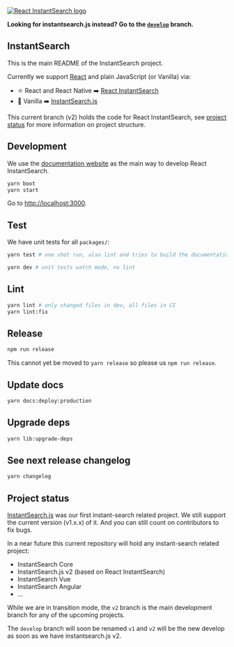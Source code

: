 [![React InstantSearch logo][readme-logo]][react-doc]

**Looking for instantsearch.js instead? Go to the [`develop`][instantsearch.js-v1-github-url] branch.**

## InstantSearch

This is the main README of the InstantSearch project.

Currently we support [React](https://facebook.github.io/react/)
and plain JavaScript (or Vanilla) via:
- ⚛ React and React Native ➡️ [React InstantSearch][react-doc]
- 🍦 Vanilla ➡️ [InstantSearch.js][vanilla-doc]

This current branch (v2) holds the code for React InstantSearch,
see [project status](#project-status) for more information on project structure.

## Development

We use the [documentation website][react-doc] as the main way to develop
React InstantSearch.

```sh
yarn boot
yarn start
```

Go to <http://localhost:3000>.

## Test

We have unit tests for all `packages/`:

```sh
yarn test # one shot run, also lint and tries to build the documentation
```

```sh
yarn dev # unit tests watch mode, no lint
```

## Lint

```sh
yarn lint # only changed files in dev, all files in CI
yarn lint:fix
```

## Release

```sh
npm run release
```

This cannot yet be moved to `yarn release` so please us `npm run release`.

## Update docs

```sh
yarn docs:deploy:production
```

## Upgrade deps

```sh
yarn lib:upgrade-deps
```

## See next release changelog

```sh
yarn changelog
```

## Project status

[InstantSearch.js][instantsearch.js-v1-github-url] was our first instant-search related project.
We still support the current version (v1.x.x) of it. And you can still count on contributors to fix bugs.

In a near future this current repository will hold any instant-search related project:
- InstantSearch Core
- InstantSearch.js v2 (based on React InstantSearch)
- InstantSearch Vue
- InstantSearch Angular
- …

While we are in transition mode, the `v2` branch is the main development
branch for any of the upcoming projects.

The `develop` branch will soon be renamed `v1` and `v2` will be the new develop as
soon as we have instantsearch.js v2.

[readme-logo]: ./docgen/readme-logo.png
[react-doc]: https://community.algolia.com/instantsearch.js/react/
[vanilla-doc]: https://community.algolia.com/instantsearch.js/
[algolia-url]: https://www.algolia.com/
[react-url]: https://facebook.github.io/react/
[widgets-url]: https://community.algolia.com/instantsearch.js/react/widgets/
[connectors-url]: https://community.algolia.com/instantsearch.js/react/widgets/connectors/
[instantsearch.js-v1-github-url]: https://github.com/algolia/instantsearch.js/tree/develop
